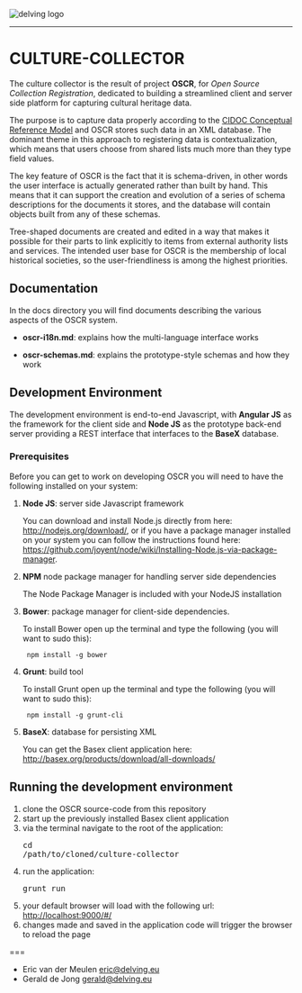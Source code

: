 ![delving logo](http://delving.eu/sites/all/themes/delving_pool/logo.png)

----

# CULTURE-COLLECTOR

The culture collector is the result of project **OSCR**, for _Open Source Collection Registration_, dedicated to
building a streamlined client and server side platform for capturing cultural heritage data.

The purpose is to capture data properly according to the [CIDOC Conceptual Reference Model](http://www.cidoc-crm.org/)
and OSCR stores such data in an XML database.  The dominant theme in this approach to registering data is
contextualization, which means that users choose from shared lists much more than they type field values.

The key feature of OSCR is the fact that it is schema-driven, in other words the user interface is actually
generated rather than built by hand.  This means that it can support the creation and evolution of a series
of schema descriptions for the documents it stores, and the database will contain objects built from any of
these schemas.

Tree-shaped documents are created and edited in a way that makes it possible for their parts to link explicitly
to items from external authority lists and services. The intended user base for OSCR is the membership of local
historical societies, so the user-friendliness is among the highest priorities.

## Documentation

In the docs directory you will find documents describing the various aspects of the OSCR system.

* **oscr-i18n.md**: explains how the multi-language interface works

* **oscr-schemas.md**: explains the prototype-style schemas and how they work

## Development Environment

The development environment is end-to-end Javascript, with **Angular JS** as the framework for the client
side and **Node JS** as the prototype back-end server providing a REST interface that interfaces to the
**BaseX** database.

### Prerequisites

Before you can get to work on developing OSCR you will need to have the following installed on your system:

1. **Node JS**: server side Javascript framework

    You can download and install Node.js directly from here: <http://nodejs.org/download/>, or if you have a package manager installed on your system you can follow the instructions found here: <https://github.com/joyent/node/wiki/Installing-Node.js-via-package-manager>.

1. **NPM** node package manager for handling server side dependencies

    The Node Package Manager is included with your NodeJS installation

1. **Bower**: package manager for client-side dependencies.

    To install Bower open up the terminal and type the following (you will want to sudo this):

        npm install -g bower

1. **Grunt**: build tool

    To install Grunt open up the terminal and type the following (you will want to sudo this):

        npm install -g grunt-cli

1. **BaseX**: database for persisting XML

    You can get the Basex client application here: <http://basex.org/products/download/all-downloads/>

## Running the development environment
	
1. clone the OSCR source-code from this repository
1. start up the previously installed Basex client application
1. via the terminal navigate to the root of the application: <pre>cd /path/to/cloned/culture-collector</pre>
1. run the application: <pre>grunt run</pre>
1. your default browser will load with the following url: <http://localhost:9000/#/>
1. changes made and saved in the application code will trigger the browser to reload the page


===

* Eric van der Meulen <eric@delving.eu>
* Gerald de Jong <gerald@delving.eu>

	


		
		
	
